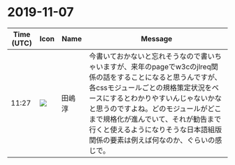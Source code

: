 # 2019-11-07

|Time (UTC)|Icon|Name|Message|
|---|---|---|---|
|11:27|![](https://secure.gravatar.com/avatar/698cc14290c3976fdd9f0a23494b87c1.jpg?s=72&d=https%3A%2F%2Fa.slack-edge.com%2Fdf10d%2Fimg%2Favatars%2Fava_0018-72.png)|田嶋　淳|今書いておかないと忘れそうなので書いちゃいますが、来年のpageでw3cのjlreq関係の話をすることになると思うんですが、各cssモジュールごとの規格策定状況をベースにするとわかりやすいんじゃないかなと思うのですよね。どのモジュールがどこまで規格化が進んでいて、それが勧告まで行くと使えるようになりそうな日本語組版関係の要素は例えば何なのか、ぐらいの感じで。|
